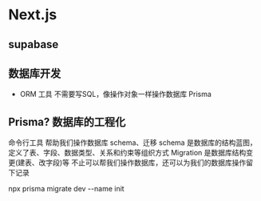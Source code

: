 # Next.js

## supabase

## 数据库开发
- ORM 工具
   不需要写SQL，像操作对象一样操作数据库
   Prisma 
## Prisma? 数据库的工程化 
命令行工具 帮助我们操作数据库 schema、迁移
schema 是数据库的结构蓝图，定义了表、字段、数据类型、关系和约束等组织方式
Migration 是数据库结构变更(建表、改字段)等
不止可以帮我们操作数据库，还可以为我们的数据库操作留下记录

npx prisma migrate dev --name init